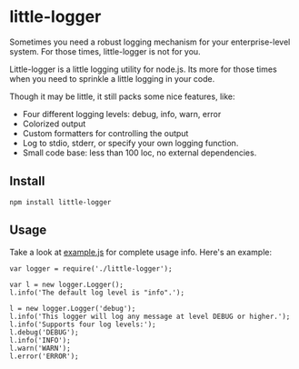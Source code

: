 # little-logger

Sometimes you need a robust logging mechanism for your enterprise-level system. For those times, little-logger is not for you.

Little-logger is a little logging utility for node.js. Its more for those times when you need to sprinkle a little logging in your code.

Though it may be little, it still packs some nice features, like:

  * Four different logging levels: debug, info, warn, error
  * Colorized output
  * Custom formatters for controlling the output
  * Log to stdio, stderr, or specify your own logging function.
  * Small code base: less than 100 loc, no external dependencies.


## Install

    npm install little-logger


## Usage

Take a look at [example.js](https://github.com/monsur/little-logger/blob/master/example.js) for complete usage info. Here's an example:

    var logger = require('./little-logger');

    var l = new logger.Logger();
    l.info('The default log level is "info".');

    l = new logger.Logger('debug');
    l.info('This logger will log any message at level DEBUG or higher.');
    l.info('Supports four log levels:');
    l.debug('DEBUG');
    l.info('INFO');
    l.warn('WARN');
    l.error('ERROR');

